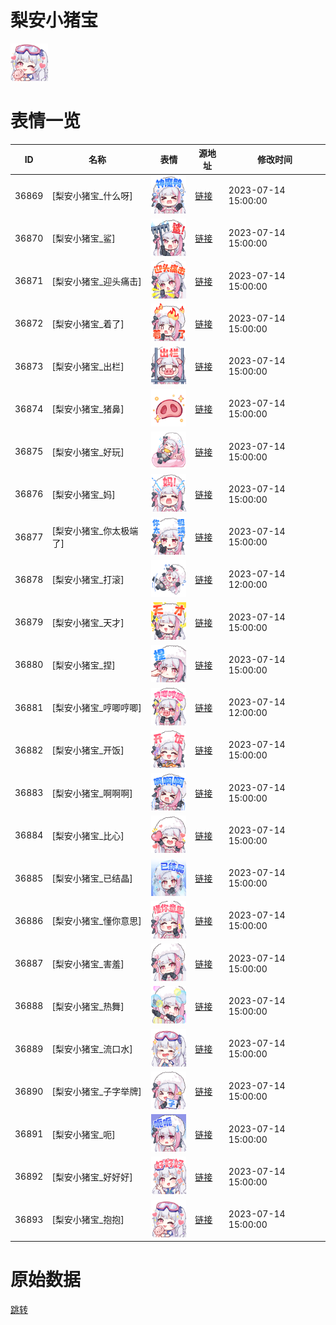 # 梨安小猪宝

<img src="./cover.png" height="60" alt="cover" />

# 表情一览

|ID|名称|表情|源地址|修改时间|
|----|----|----|----|----|
|36869|[梨安小猪宝_什么呀]|<img src="./pic/036869_%5B梨安小猪宝_什么呀%5D.png" height="60" alt="什么呀"/>|[链接](https://i0.hdslb.com/bfs/garb/8b5ec68bb13b44509ea8c78d37d7335a382cd731.png)|2023-07-14 15:00:00|
|36870|[梨安小猪宝_鲨]|<img src="./pic/036870_%5B梨安小猪宝_鲨%5D.png" height="60" alt="鲨"/>|[链接](https://i0.hdslb.com/bfs/garb/881da87fff5740eae8199f1c10b4ff0c2acfd481.png)|2023-07-14 15:00:00|
|36871|[梨安小猪宝_迎头痛击]|<img src="./pic/036871_%5B梨安小猪宝_迎头痛击%5D.png" height="60" alt="迎头痛击"/>|[链接](https://i0.hdslb.com/bfs/garb/1a0175860ec3935483a968cc77500313bcca390d.png)|2023-07-14 15:00:00|
|36872|[梨安小猪宝_着了]|<img src="./pic/036872_%5B梨安小猪宝_着了%5D.png" height="60" alt="着了"/>|[链接](https://i0.hdslb.com/bfs/garb/e60a5bd6efcb3b120b72e923be3cb422794e0a70.png)|2023-07-14 15:00:00|
|36873|[梨安小猪宝_出栏]|<img src="./pic/036873_%5B梨安小猪宝_出栏%5D.png" height="60" alt="出栏"/>|[链接](https://i0.hdslb.com/bfs/garb/c1b49d4dadffe8179bda70704f1e7567c1f8ea75.png)|2023-07-14 15:00:00|
|36874|[梨安小猪宝_猪鼻]|<img src="./pic/036874_%5B梨安小猪宝_猪鼻%5D.png" height="60" alt="猪鼻"/>|[链接](https://i0.hdslb.com/bfs/garb/6cfe616fc6efe9136c470815428255eda827011c.png)|2023-07-14 15:00:00|
|36875|[梨安小猪宝_好玩]|<img src="./pic/036875_%5B梨安小猪宝_好玩%5D.png" height="60" alt="好玩"/>|[链接](https://i0.hdslb.com/bfs/garb/3329cebe51c37828c17e99c7b623c5f3f41a2f5b.png)|2023-07-14 15:00:00|
|36876|[梨安小猪宝_妈]|<img src="./pic/036876_%5B梨安小猪宝_妈%5D.png" height="60" alt="妈"/>|[链接](https://i0.hdslb.com/bfs/garb/d95a6052bb7a569eb0316fc8bd69ee98d0b3d817.png)|2023-07-14 15:00:00|
|36877|[梨安小猪宝_你太极端了]|<img src="./pic/036877_%5B梨安小猪宝_你太极端了%5D.png" height="60" alt="你太极端了"/>|[链接](https://i0.hdslb.com/bfs/garb/998ae0ea664fbc35054f185d0e9effce0ee6b8d9.png)|2023-07-14 15:00:00|
|36878|[梨安小猪宝_打滚]|<img src="./pic/036878_%5B梨安小猪宝_打滚%5D.png" height="60" alt="打滚"/>|[链接](https://i0.hdslb.com/bfs/garb/7b0c4e8276da4ffb7eba6143c43227a00cc27d82.png)|2023-07-14 12:00:00|
|36879|[梨安小猪宝_天才]|<img src="./pic/036879_%5B梨安小猪宝_天才%5D.png" height="60" alt="天才"/>|[链接](https://i0.hdslb.com/bfs/garb/366c8545db84a7736cd47a98d10162b7aeffaa31.png)|2023-07-14 15:00:00|
|36880|[梨安小猪宝_捏]|<img src="./pic/036880_%5B梨安小猪宝_捏%5D.png" height="60" alt="捏"/>|[链接](https://i0.hdslb.com/bfs/garb/1b4f59ee78411de73ad452650981f0d87a43314c.png)|2023-07-14 15:00:00|
|36881|[梨安小猪宝_哼唧哼唧]|<img src="./pic/036881_%5B梨安小猪宝_哼唧哼唧%5D.png" height="60" alt="哼唧哼唧"/>|[链接](https://i0.hdslb.com/bfs/garb/733d0b1f64b5fed5082edfc68fddaf2cee663338.png)|2023-07-14 12:00:00|
|36882|[梨安小猪宝_开饭]|<img src="./pic/036882_%5B梨安小猪宝_开饭%5D.png" height="60" alt="开饭"/>|[链接](https://i0.hdslb.com/bfs/garb/6cc3437b5eb3f596936e95903f857d885983cb59.png)|2023-07-14 15:00:00|
|36883|[梨安小猪宝_啊啊啊]|<img src="./pic/036883_%5B梨安小猪宝_啊啊啊%5D.png" height="60" alt="啊啊啊"/>|[链接](https://i0.hdslb.com/bfs/garb/403f86ee97c2144695b5f5efb13db5ddd5d84bbb.png)|2023-07-14 15:00:00|
|36884|[梨安小猪宝_比心]|<img src="./pic/036884_%5B梨安小猪宝_比心%5D.png" height="60" alt="比心"/>|[链接](https://i0.hdslb.com/bfs/garb/fdc3ac3cd32e1454fd905f0c91e9a39626467622.png)|2023-07-14 15:00:00|
|36885|[梨安小猪宝_已结晶]|<img src="./pic/036885_%5B梨安小猪宝_已结晶%5D.png" height="60" alt="已结晶"/>|[链接](https://i0.hdslb.com/bfs/garb/edf1565ec7c0a71df17d5127c4e15b3b1ab5ea09.png)|2023-07-14 15:00:00|
|36886|[梨安小猪宝_懂你意思]|<img src="./pic/036886_%5B梨安小猪宝_懂你意思%5D.png" height="60" alt="懂你意思"/>|[链接](https://i0.hdslb.com/bfs/garb/5467d3e060aad6c7db477a888805ed0bae73d424.png)|2023-07-14 15:00:00|
|36887|[梨安小猪宝_害羞]|<img src="./pic/036887_%5B梨安小猪宝_害羞%5D.png" height="60" alt="害羞"/>|[链接](https://i0.hdslb.com/bfs/garb/20fbd5e01a712139d43b52b4d6b28961f84cd123.png)|2023-07-14 15:00:00|
|36888|[梨安小猪宝_热舞]|<img src="./pic/036888_%5B梨安小猪宝_热舞%5D.png" height="60" alt="热舞"/>|[链接](https://i0.hdslb.com/bfs/garb/70b43e642c88a2d4aa70885e5b0c136124c4e445.png)|2023-07-14 15:00:00|
|36889|[梨安小猪宝_流口水]|<img src="./pic/036889_%5B梨安小猪宝_流口水%5D.png" height="60" alt="流口水"/>|[链接](https://i0.hdslb.com/bfs/garb/1716f8110aecba320c6520d3a41d8bc89c76ff99.png)|2023-07-14 15:00:00|
|36890|[梨安小猪宝_子字举牌]|<img src="./pic/036890_%5B梨安小猪宝_子字举牌%5D.png" height="60" alt="子字举牌"/>|[链接](https://i0.hdslb.com/bfs/garb/8969ce28e96ab57cfb3f1d8c124345e8c3427bcb.png)|2023-07-14 15:00:00|
|36891|[梨安小猪宝_呃]|<img src="./pic/036891_%5B梨安小猪宝_呃%5D.png" height="60" alt="呃"/>|[链接](https://i0.hdslb.com/bfs/garb/9cf52f6b20200ebf3a80f79e834973194b1022f1.png)|2023-07-14 15:00:00|
|36892|[梨安小猪宝_好好好]|<img src="./pic/036892_%5B梨安小猪宝_好好好%5D.png" height="60" alt="好好好"/>|[链接](https://i0.hdslb.com/bfs/garb/f1c8caa502d5dd622fcf9abe8c2376fe4e9a7e48.png)|2023-07-14 15:00:00|
|36893|[梨安小猪宝_抱抱]|<img src="./pic/036893_%5B梨安小猪宝_抱抱%5D.png" height="60" alt="抱抱"/>|[链接](https://i0.hdslb.com/bfs/garb/879903a769f6d2d9bd7eceb693eb34e7b2a7cbc7.png)|2023-07-14 15:00:00|

# 原始数据

[跳转](./raw.json)

